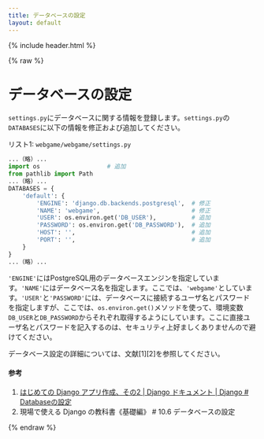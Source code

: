 ```yaml
---
title: データベースの設定
layout: default
---
```


{% include header.html %}

{% raw %}

# データベースの設定

`settings.py`にデータベースに関する情報を登録します。`settings.py`の`DATABASES`に以下の情報を修正および追加してください。

リスト1: `webgame/webgame/settings.py`
```py
...（略）...
import os                   # 追加
from pathlib import Path
...（略）...
DATABASES = {
    'default': {
        'ENGINE': 'django.db.backends.postgresql',  # 修正
        'NAME': 'webgame',                          # 修正
        'USER': os.environ.get('DB_USER'),          # 追加
        'PASSWORD': os.environ.get('DB_PASSWORD'),  # 追加
        'HOST': '',                                 # 追加
        'PORT': '',                                 # 追加
    }
}
...（略）...
```

`'ENGINE'`にはPostgreSQL用のデータベースエンジンを指定しています。`'NAME'`にはデータベース名を指定します。ここでは、`'webgame'`としています。`'USER'`と`'PASSWORD'`には、データベースに接続するユーザ名とパスワードを指定しますが、ここでは、`os.environ.get()`メソッドを使って、環境変数`DB_USER`と`DB_PASSWORD`からそれぞれ取得するようにしています。ここに直接ユーザ名とパスワードを記入するのは、セキュリティ上好ましくありませんので避けてください。

データベース設定の詳細については、文献[1][2]を参照してください。

#### 参考
1. [はじめての Django アプリ作成、その2 \| Django ドキュメント \| Django # Databaseの設定](https://docs.djangoproject.com/ja/4.1/intro/tutorial02/#database-setup)
1. 現場で使える Django の教科書《基礎編》 # 10.6 データベースの設定

{% endraw %}
